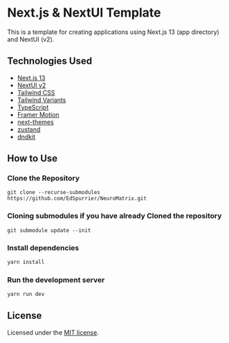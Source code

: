 # Next.js & NextUI Template

This is a template for creating applications using Next.js 13 (app directory) and NextUI (v2).

## Technologies Used

- [Next.js 13](https://nextjs.org/docs/getting-started)
- [NextUI v2](https://nextui.org/)
- [Tailwind CSS](https://tailwindcss.com/)
- [Tailwind Variants](https://tailwind-variants.org)
- [TypeScript](https://www.typescriptlang.org/)
- [Framer Motion](https://www.framer.com/motion/)
- [next-themes](https://github.com/pacocoursey/next-themes)
- [zustand](https://github.com/pmndrs/zustand)
- [dndkit](https://github.com/clauderic/dnd-kit)

## How to Use


### Clone the Repository

```
git clone --recurse-submodules https://github.com/EdSpurrier/NeuroMatrix.git
```

### Cloning submodules if you have already Cloned the repository

```
git submodule update --init
```


### Install dependencies

```bash
yarn install
```

### Run the development server

```bash
yarn run dev
```

## License

Licensed under the [MIT license](https://github.com/nextui-org/next-app-template/blob/main/LICENSE).